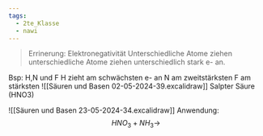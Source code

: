 ```yaml
---
tags:
  - 2te_Klasse
  - nawi
---
```

> Errinerung: Elektronegativität 
> Unterschiedliche Atome ziehen unterschiedliche Atome ziehen unterschiedlich stark e- an.

Bsp: H,N und F 
H zieht am schwächsten e- an
N am zweitstärksten 
F am stärksten
![[Säuren und Basen 02-05-2024-39.excalidraw]]
Salpter Säure (HNO3)

![[Säuren und Basen 23-05-2024-34.excalidraw]]
Anwendung: $$HNO_{3}+NH_{3}→$$